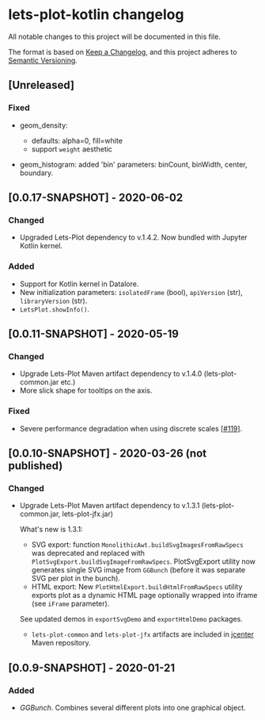 # lets-plot-kotlin changelog

All notable changes to this project will be documented in this file.

The format is based on [Keep a Changelog](https://keepachangelog.com/en/1.0.0/),
and this project adheres to [Semantic Versioning](https://semver.org/spec/v2.0.0.html).

## [Unreleased]
### Fixed
 - geom_density: 
    - defaults: alpha=0, fill=white
    - support `weight` aesthetic

 - geom_histogram: added 'bin' parameters: binCount, binWidth, center, boundary.

## [0.0.17-SNAPSHOT] - 2020-06-02
### Changed
 - Upgraded Lets-Plot dependency to v.1.4.2. Now bundled with Jupyter Kotlin kernel. 

### Added
 - Support for Kotlin kernel in Datalore.
 - New initialization parameters: `isolatedFrame` (bool), `apiVersion` (str), `libraryVersion` (str).
 - `LetsPlot.showInfo()`.
 

## [0.0.11-SNAPSHOT] - 2020-05-19
### Changed
 - Upgrade Lets-Plot Maven artifact dependency to v.1.4.0 (lets-plot-common.jar etc.)
 - More slick shape for tooltips on the axis.

### Fixed
 - Severe performance degradation when using discrete scales [[#119](https://github.com/JetBrains/lets-plot/issues/119)].


## [0.0.10-SNAPSHOT] - 2020-03-26 (not published)
### Changed
- Upgrade Lets-Plot Maven artifact dependency to v.1.3.1 (lets-plot-common.jar, lets-plot-jfx.jar)
  
  What's new is 1.3.1:
    - SVG export: function `MonolithicAwt.buildSvgImagesFromRawSpecs` was deprecated and replaced with  
    `PlotSvgExport.buildSvgImageFromRawSpecs`. PlotSvgExport utility now generates single SVG image from `GGBunch` 
    (before it was separate SVG per plot in the bunch).
    - HTML export: New `PlotHtmlExport.buildHtmlFromRawSpecs` utility exports plot as a dynamic HTML page optionally
      wrapped into iframe (see `iFrame` parameter). 
    
    See updated demos in `exportSvgDemo` and `exportHtmlDemo` packages.  
    
    - `lets-plot-common` and `lets-plot-jfx` artifacts are included in [jcenter](https://bintray.com/bintray/jcenter) Maven repository.


## [0.0.9-SNAPSHOT] - 2020-01-21
### Added
- *GGBunch*. Combines several different plots into one graphical object.
